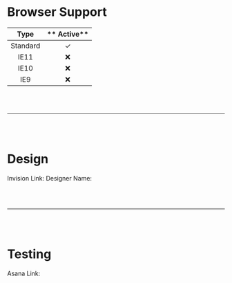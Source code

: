 # Browser Support

| **Type** | ** Active** |
| :------: | :---------: |
| Standard |      ✓      |
|   IE11   |     ❌      |
|   IE10   |     ❌      |
|   IE9    |     ❌      |

<br><br><hr><br><br>

# Design

Invision Link:
Designer Name:

<br><br><hr><br><br>

# Testing

Asana Link:
